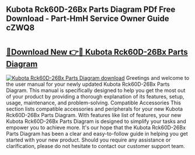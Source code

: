 ## Kubota Rck60D-26Bx Parts Diagram PDf Free Download - Part-HmH Service Owner Guide cZWQ8

# <h2><a href="http://dflexz.blite.top/?on=Kubota+Rck60D-26Bx+Parts+Diagram">🔗Download New 👉🔴 Kubota Rck60D-26Bx Parts Diagram</a></h2>

[![Kubota Rck60D-26Bx Parts Diagram download](https://i.imgur.com/lujVjoI.png)](http://dflexz.blite.top/?on=Kubota+Rck60D-26Bx+Parts+Diagram)
Greetings and welcome to the user manual for your newly updated Kubota Rck60D-26Bx Parts Diagram. This manual is specifically designed to help you get the most out of your product by providing a thorough explanation of its features, setup, usage, maintenance, and problem-solving. Compatible Accessories This section lists compatible accessories and peripherals for your new Kubota Rck60D-26Bx Parts Diagram. With features like list of features, your new Kubota Rck60D-26Bx Parts Diagram is designed to simplify your tasks and empower you to achieve more. It's our hope that the Kubota Rck60D-26Bx Parts Diagram has been a clear and easy-to-follow guide in helping you get started with your new product. Should you require any assistance or clarification, please do not hesitate to contact our customer support team.
